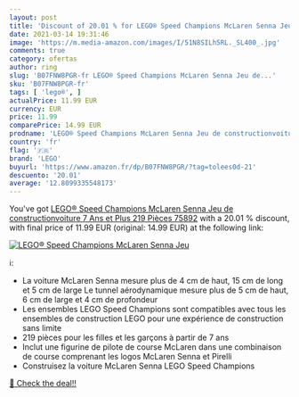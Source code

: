 ```yaml
---
layout: post
title: 'Discount of 20.01 % for LEGO® Speed Champions McLaren Senna Jeu '
date: 2021-03-14 19:31:46
image: 'https://m.media-amazon.com/images/I/51N8SILh5RL._SL400_.jpg'
comments: true
category: ofertas
author: ring
slug: 'B07FNW8PGR-fr LEGO® Speed Champions McLaren Senna Jeu de...'
sku: 'B07FNW8PGR-fr'
tags: [ 'lego®', ]
actualPrice: 11.99 EUR
currency: EUR
price: 11.99
comparePrice: 14.99 EUR
prodname: 'LEGO® Speed Champions McLaren Senna Jeu de constructionvoiture  7 Ans et Plus  219 Pièces 75892'
country: 'fr'
flag: '🇫🇷'
brand: 'LEGO'
buyurl: 'https://www.amazon.fr/dp/B07FNW8PGR/?tag=tolees0d-21'
descuento: '20.01'
average: '12.8099335548173'
---
```


You've got [LEGO® Speed Champions McLaren Senna Jeu de constructionvoiture  7 Ans et Plus  219 Pièces 75892](https://www.amazon.fr/dp/B07FNW8PGR/?tag=tolees0d-21) with a  20.01 % discount, with final price of 11.99 EUR (original: 14.99 EUR) at the following link:

[![LEGO® Speed Champions McLaren Senna Jeu ](https://m.media-amazon.com/images/I/51N8SILh5RL._SL400_.jpg)](https://www.amazon.fr/dp/B07FNW8PGR/?tag=tolees0d-21)

ℹ️:

- La voiture McLaren Senna mesure plus de 4 cm de haut, 15 cm de long et 5 cm de large Le tunnel aérodynamique mesure plus de 5 cm de haut, 6 cm de large et 4 cm de profondeur
- Les ensembles LEGO Speed Champions sont compatibles avec tous les ensembles de construction LEGO pour une expérience de construction sans limite
- 219 pièces pour les filles et les garçons à partir de 7 ans
- Inclut une figurine de pilote de course McLaren dans une combinaison de course comprenant les logos McLaren Senna et Pirelli
- Construisez la voiture McLaren Senna LEGO Speed Champions

[🛒 Check the deal!!](https://www.amazon.fr/dp/B07FNW8PGR/?tag=tolees0d-21)
